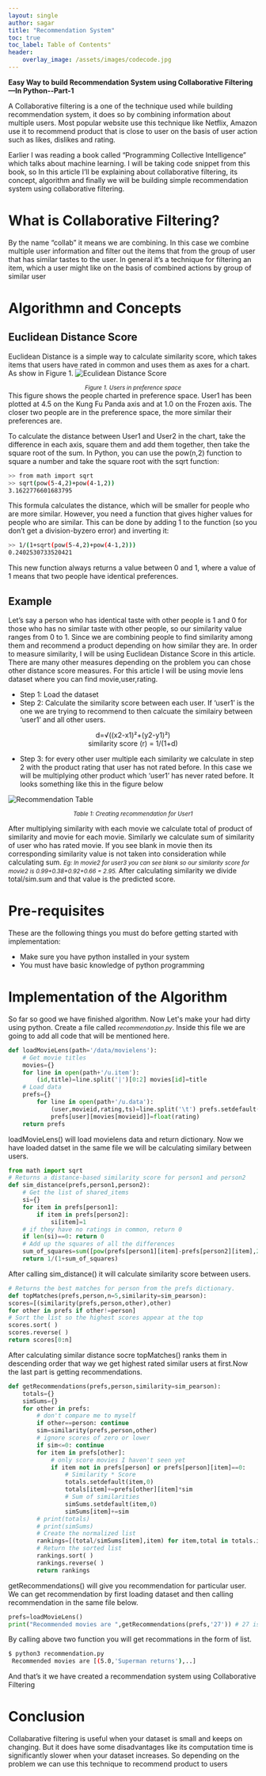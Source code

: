 ```yaml
---
layout: single
author: sagar
title: "Recommendation System"
toc: true
toc_label: Table of Contents"
header:
    overlay_image: /assets/images/codecode.jpg  
---
```



**Easy Way to build Recommendation System using Collaborative
Filtering—In Python--Part-1**

A Collaborative filtering is a one of the technique used while building recommendation
system, it does so by combining information about multiple users. Most popular website use
this technique like Netflix, Amazon use it to recommend product that is close to user on the
basis of user action such as likes, dislikes and rating.

Earlier I was reading a book called “Programming Collective Intelligence” which talks about
machine learning. I will be taking code snippet from this book, so In this article I’ll be explaining
about collaborative filtering, its concept, algorithm and finally we will be building simple
recommendation system using collaborative filtering.

# What is Collaborative Filtering?

By the name “collab” it means we are combining. In this case we combine multiple user
information and filter out the items that from the group of user that has similar tastes to the
user. In general it’s a technique for filtering an item, which a user might like on the basis of
combined actions by group of similar user

# Algorithmn and Concepts

## Euclidean Distance Score

Euclidean Distance is a simple way to calculate similarity score, which takes items that users have rated in common and uses them as axes for a chart. As show in Figure 1.
![Eculidean Distance Score](https://ashim888.github.io/assets/images/euclidean_score.JPG)
<center><i><small>Figure 1. Users in preference space </small></i></center>
This figure shows the people charted in preference space. User1 has been plotted at
4.5 on the Kung Fu Panda axis and at 1.0 on the Frozen axis. The closer two people are in
the preference space, the more similar their preferences are.

To calculate the distance between User1 and User2 in the chart, take the difference
in each axis, square them and add them together, then take the square root of the
sum. In Python, you can use the pow(n,2) function to square a number and take the
square root with the sqrt function:
```sh
>> from math import sqrt
>> sqrt(pow(5-4,2)+pow(4-1,2))
3.1622776601683795
```
This formula calculates the distance, which will be smaller for people who are more
similar. However, you need a function that gives higher values for people who are
similar. This can be done by adding 1 to the function (so you don’t get a division-byzero error) and inverting it:
```sh
>> 1/(1+sqrt(pow(5-4,2)+pow(4-1,2)))
0.2402530733520421
```
This new function always returns a value between 0 and 1, where a value of 1 means
that two people have identical preferences.

## Example
Let’s say a person who has identical taste with other people is 1 and 0 for those who has no
similar taste with other people, so our similarity value ranges from 0 to 1. Since we are
combining people to find similarity among them and recommend a product depending on
how similar they are. In order to measure similarity, I will be using Euclidean Distance Score
in this article. There are many other measures depending on the problem you can chose
other distance score measures. For this article I will be using movie lens dataset where you
can find movie,user,rating.
- Step 1: Load the dataset
- Step 2: Calculate the similarity score between each user. If ‘user1’ is the one we are trying to
recommend to then calcuate the similairy between ‘user1’ and all other users.
<center>d=√((x2-x1)²+(y2-y1)²)</center>
<center>similarity score (r) = 1/(1+d)</center>

- Step 3: for every other user multiple each similarity we calculate in step 2 with the product
rating that user has not rated before. In this case we will be multiplying other product which
‘user1’ has never rated before. It looks something like this in the figure below

![Recommendation Table](/assets/images/tableML.JPG)
<center><i><small>Table 1: Creating recommendation for User1</small></i></center>

After multiplying similarity with each movie we calculate total of product of similarity and
movie for each movie. Similarly we calculate sum of similarity of user who has rated movie. If
you see blank in movie then its corresponding similarity value is not taken into consideration
while calculating sum. *<small>Eg: In movie2 for user3 you can see blank so our similarity score for
movie2 is 0.99+0.38+0.92+0.66 = 2.95.</small>* After calculating similarity we divide total/sim.sum
and that value is the predicted score.


# Pre-requisites

These are the following things you must do before getting started with implementation:
  - Make sure you have python installed in your system
  - You must have basic knowledge of python programming

# Implementation of the Algorithm

So far so good we have finished algorithm. Now Let's make your had dirty using python.
Create a file called *<small>recommendation.py</small>*. Inside this file we are going to add all code that will be mentioned here.

~~~python
def loadMovieLens(path='/data/movielens'):
    # Get movie titles
    movies={}
    for line in open(path+'/u.item'):
        (id,title)=line.split('|')[0:2] movies[id]=title
    # Load data
    prefs={}
        for line in open(path+'/u.data'):
            (user,movieid,rating,ts)=line.split('\t') prefs.setdefault(user,{})
            prefs[user][movies[movieid]]=float(rating)
    return prefs
~~~

loadMovieLens() will load movielens data and return dictionary. Now we have loaded datset in the same file we
will be calculating similary between users.

~~~python
from math import sqrt
# Returns a distance-based similarity score for person1 and person2
def sim_distance(prefs,person1,person2):
    # Get the list of shared_items
    si={}
    for item in prefs[person1]:
        if item in prefs[person2]:
            si[item]=1
    # if they have no ratings in common, return 0
    if len(si)==0: return 0
    # Add up the squares of all the differences
    sum_of_squares=sum([pow(prefs[person1][item]-prefs[person2][item],2) for item in prefs[person1] if item in prefs[person2]])
    return 1/(1+sum_of_squares)
~~~

After calling sim_distance() it will calculate similarity score between users. 

~~~python
# Returns the best matches for person from the prefs dictionary.
def topMatches(prefs,person,n=5,similarity=sim_pearson):
scores=[(similarity(prefs,person,other),other)
for other in prefs if other!=person]
# Sort the list so the highest scores appear at the top
scores.sort( )
scores.reverse( )
return scores[0:n]
~~~
After calculating similar distance socre topMatches() ranks them in descending order that way we get highest rated similar users at first.Now the last part is getting recommendations.
~~~python
def getRecommendations(prefs,person,similarity=sim_pearson):
    totals={}
    simSums={}
    for other in prefs:
        # don't compare me to myself
        if other==person: continue
        sim=similarity(prefs,person,other)
        # ignore scores of zero or lower
        if sim<=0: continue
        for item in prefs[other]:
            # only score movies I haven't seen yet
            if item not in prefs[person] or prefs[person][item]==0:
                # Similarity * Score
                totals.setdefault(item,0)
                totals[item]+=prefs[other][item]*sim
                # Sum of similarities
                simSums.setdefault(item,0)
                simSums[item]+=sim
        # print(totals)
        # print(simSums)
        # Create the normalized list
        rankings=[(total/simSums[item],item) for item,total in totals.items()]
        # Return the sorted list
        rankings.sort( )
        rankings.reverse( )
        return rankings
~~~
getRecommendations() will give you recommendation for particular user. We can get
recommendation by first loading dataset and then calling recommendation in the same file below.
~~~python
prefs=loadMovieLens()
print("Recommended movies are ",getRecommendations(prefs,'27')) # 27 is user id corresponds to user name like “Alice” or “Bob”
~~~
By calling above two function you will get recommations in the form of list.
```sh
$ python3 recommendation.py
 Recommended movies are [(5.0,'Superman returns'),..]
```
And that’s it we have created a recommendation system using
Collaborative Filtering
# Conclusion

Collabarative filtering is useful when your dataset is small and keeps on changing. But it
does have some disadvantages like its computation time is significantly slower when your
dataset increases. So depending on the problem we can use this technique to recommend
product to users